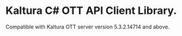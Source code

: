 # Kaltura C# OTT API Client Library.
Compatible with Kaltura OTT server version 5.3.2.14714 and above.
